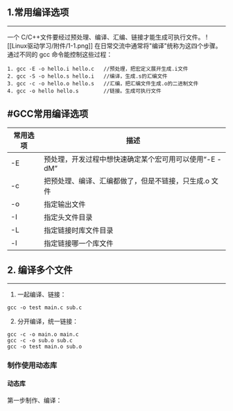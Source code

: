 ## 1.常用编译选项
---
一个 C/C++文件要经过预处理、编译、汇编、链接才能生成可执行文件。
![[Linux驱动学习/附件/1-1.png]]
在日常交流中通常将"编译"统称为这四个步骤。
通过不同的 gcc 命令能控制这些过程：

```
1. gcc -E -o hello.i hello.c   //预处理，把宏定义展开生成.i文件
2. gcc -S -o hello.s hello.i   //编译，生成.s的汇编文件
3. gcc -c -o hello.o hello.s   //汇编，把汇编文件生成.o的二进制文件
4. gcc -o hello hello.s        //链接。生成可执行文件
```
#GCC常用编译选项
---
| 常用选项 | 描述                                                   |
| -------- | ------------------------------------------------------ |
| -E       | 预处理，开发过程中想快速确定某个宏可用可以使用“-E -dM” |
| -c       | 把预处理、编译、汇编都做了，但是不链接，只生成.o 文件  |
| -o       | 指定输出文件                                           |
| -I       | 指定头文件目录                                         |
| -L       | 指定链接时库文件目录                                   |
| -l       | 指定链接哪一个库文件                                   |
## 2. 编译多个文件
---
1. 一起编译、链接：
```
gcc -o test main.c sub.c
```
2. 分开编译，统一链接：
```
gcc -c -o main.o main.c
gcc -c -o sub.o sub.c
gcc -o test main.o sub.o
```
### 制作使用动态库
#### 动态库
第一步制作、编译：
